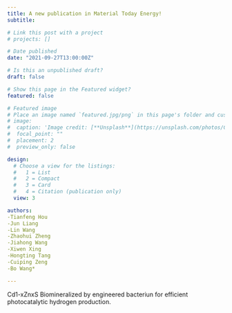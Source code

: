 ```yaml
---
title: A new publication in Material Today Energy!
subtitle: 

# Link this post with a project
# projects: []

# Date published
date: "2021-09-27T13:00:00Z"

# Is this an unpublished draft?
draft: false

# Show this page in the Featured widget?
featured: false

# Featured image
# Place an image named `featured.jpg/png` in this page's folder and customize its options here.
# image:
#  caption: 'Image credit: [**Unsplash**](https://unsplash.com/photos/CpkOjOcXdUY)'
#  focal_point: ""
#  placement: 2
#  preview_only: false

design:
  # Choose a view for the listings:
  #   1 = List
  #   2 = Compact
  #   3 = Card
  #   4 = Citation (publication only)
  view: 3

authors:
-Tianfeng Hou
-Jun Liang 
-Lin Wang
-Zhaohui Zheng
-Jiahong Wang
-Xiwen Xing
-Hongting Tang
-Cuiping Zeng
-Bo Wang*

---
```


Cd1-xZnxS Biomineralized by  engineered bacteriun for efficient photocatalytic hydrogen production.


